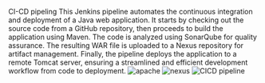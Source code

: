 CI-CD pipeling
This Jenkins pipeline automates the continuous integration and deployment of a Java web application. 
It starts by checking out the source code from a GitHub repository, then proceeds to build the application using Maven. 
The code is analyzed using SonarQube for quality assurance. 
The resulting WAR file is uploaded to a Nexus repository for artifact management. 
Finally, the pipeline deploys the application to a remote Tomcat server, ensuring a streamlined and efficient development workflow from code to deployment.
![apache](https://github.com/amritsingh5/Chinna-app/assets/146261015/6050586c-3885-4a26-8046-8bf42f07f625)
![nexus](https://github.com/amritsingh5/Chinna-app/assets/146261015/f9d9bbdf-73ca-441e-9d5e-1c2cad6975e2)
![CICD pipeline](https://github.com/amritsingh5/Chinna-app/assets/146261015/2b046a0e-f1cf-4446-877e-eac53669cd31)

